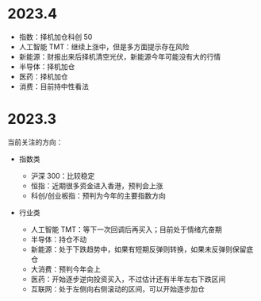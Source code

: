 # 2023.4

- 指数：择机加仓科创 50
- 人工智能 TMT：继续上涨中，但是多方面提示存在风险
- 新能源：财报出来后择机清空光伏，新能源今年可能没有大的行情
- 半导体：择机加仓
- 医药：择机加仓
- 消费：目前持中性看法

# 2023.3

当前关注的方向：

- 指数类

  - 沪深 300：比较稳定
  - 恒指：近期很多资金进入香港，预判会上涨
  - 科创/创业板指：预判为今年的主要指数方向

- 行业类

  - 人工智能 TMT：等下一次回调后再买入；目前处于情绪亢奋期
  - 半导体：持仓不动
  - 新能源：处于下跌趋势中，如果有短期反弹则转换，如果未反弹则保留底仓
  - 大消费：预判今年会上
  - 医药：开始逐步逆向投资买入，不过估计还有半年左右下跌区间
  - 互联网：处于左侧向右侧滚动的区间，可以开始逐步加仓
